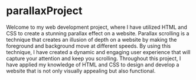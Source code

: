 # parallaxProject
Welcome to my web development project, where I have utilized HTML and CSS to create a stunning parallax effect on a website. Parallax scrolling is a technique that creates an illusion of depth on a website by making the foreground and background move at different speeds. By using this technique, I have created a dynamic and engaging user experience that will capture your attention and keep you scrolling. Throughout this project, I have applied my knowledge of HTML and CSS to design and develop a website that is not only visually appealing but also functional.
